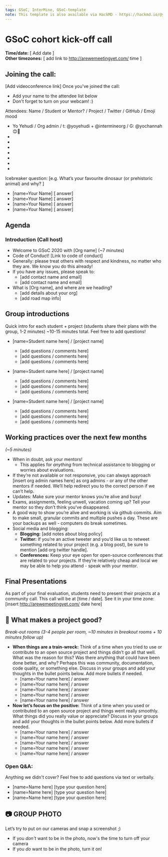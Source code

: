 ```yaml
---
tags: GSoC, InterMine, GSoC-template
note: This template is also available via HackMD - https://hackmd.io/@yoyehudi/Hk3wd-ZPr
---
```


# GSoC cohort kick-off call

**Time/date:** [ Add date ]  
**Other timezones:** [ add link to http://arewemeetingyet.com/ time ]

## Joining the call: 
[Add videoconference link] 
Once you've joined the call:
- Add your name to the attendee list below 
- Don't forget to turn on your webcam! :) 
    

Attendees: Name / Student or Mentor? / Project / Twitter / GitHub / Emoji mood
- Yo Yehudi / Org admin / t: @yoyehudi + @intermineorg / G: @yochannah 😊🎉
- 
- 
- 
- 
- 
- 
-  

Icebreaker question: [e.g. What’s your favourite dinosaur (or prehistoric animal) and why? ]
- [name=Your Name] [ answer]
- [name=Your Name] [ answer]
- [name=Your Name] [ answer]
- [name=Your Name] [ answer]

## Agenda

### Introduction (Call host)
 - Welcome to GSoC 2020 with [Org name] (~7 minutes)
 - Code of Conduct! [Link to code of conduct]
  - Generally: please treat others with respect and kindness, no matter who they are. We know you do this already! 
  - If you have any issues, please speak to:
    - [add contact name and email]
    - [add contact name and email]
- What is [Org name], and where are we heading? 
    - [add details about your org]
    - [add road map info]

## Group introductions
Quick intro for each student + project (students share their plans with the group, 1-2 minutes) ~10-15 minutes total. Feel free to add questions!

- [name=Student name here] / [project name]
    - [add questions / comments here]
    - [add questions / comments here]
    - [add questions / comments here]

- [name=Student name here] / [project name]
    - [add questions / comments here]
    - [add questions / comments here]
    - [add questions / comments here]

- [name=Student name here] / [project name]
    - [add questions / comments here]
    - [add questions / comments here]
    - [add questions / comments here]
    
## Working practices over the next few months 
_(~5 minutes)_

- When in doubt, ask your mentors!
    - This applies for *anything* from technical assistance to blogging or worries about evaluations. 
- If they’re not available or not responsive, you can always approach [insert org admin names here] as org admins - or any of the other mentors if needed.  We’ll help redirect you to the correct person if we can’t help. 
- Updates: Make sure your mentor knows you’re alive and busy!
- Exams, assignments, feeling unwell, vacation coming up? Tell your mentor so they don’t think you’ve disappeared.
- A good way to show you’re alive and working is via github commits. Aim to make small, granular commits and multiple pushes a day. These are your backups as well - computers do break sometimes. 
- Social media and blogging: 
    - **Blogging:** [add notes about blog policy]
    - **Twitter:** If you’re an active tweeter and you’d like us to retweet something related to your project (e.g. a blog post), be sure to mention [add org twitter handle].
    - **Conferences:** Keep your eye open for open-source conferences that are related to your projects. If they’re relatively cheap and local we may be able to help you attend - speak with your mentor. 
    
## Final Presentations
As part of your final evaluation, students need to present their projects at a community call. This call will be at [time / date]. See it in your time zone: [insert http://arewemeetingyet.com/ date here]

## 💬 What makes a project good? 
_Break-out rooms (3-4 people per room, ~10 minutes in breakout rooms + 10 minutes follow up)_

- **When things are a train-wreck:** Think of a time when you tried to use or contribute to an open source project and things didn’t go all that well. What was the reason for this? Was there anything that could have been done better, and why? Perhaps this was community, documentation, code quality, or something else. Discuss in your groups and add your thoughts in the bullet points below. Add more bullets if needed.
    - [name=Your name here] / answer
    - [name=Your name here] / answer
    - [name=Your name here] / answer
    - [name=Your name here] / answer
    - [name=Your name here] / answer
- **Now let’s focus on the positive:** Think of a time when you used or contributed to an open source project and things went really smoothly. What things did you really value or appreciate? Discuss in your groups and add your thoughts in the bullet points below. Add more bullets if needed.
    - [name=Your name here] / answer
    - [name=Your name here] / answer
    - [name=Your name here] / answer
    - [name=Your name here] / answer
    - [name=Your name here] / answer
    
### Open Q&A: 
Anything we didn't cover? Feel free to add questions via text or verbally. 
- [name=Name here] [type your question here]
- [name=Name here] [type your question here]
- [name=Name here] [type your question here]

## :camera: GROUP PHOTO

Let’s try to put on our cameras and snap a screenshot ;) 
- If you _don't_ want to be in the photo, now's the time to turn off your camera
- If you _do_ want to be in the photo, turn it on!

